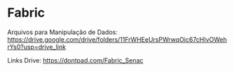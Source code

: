 # Fabric

Arquivos para Manipulação de Dados: https://drive.google.com/drive/folders/11FrWHEeUrsPWrwqOic67cHIvOWehrYs0?usp=drive_link

Links Drive: https://dontpad.com/Fabric_Senac

